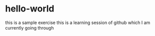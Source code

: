 # hello-world
this is a sample exercise
this is a learning session of github which I am currently going through
